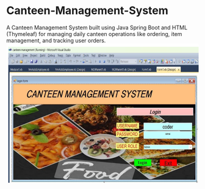 # Canteen-Management-System
A Canteen Management System built using Java Spring Boot and HTML (Thymeleaf) for managing daily canteen operations like ordering, item management, and tracking user orders.
<img src="https://github.com/gou19/Canteen-Management-System/blob/9c59f82b69c65086d633011a4b9d72c95b323797/login%20page.png" alt="Image Description" Width="600">
